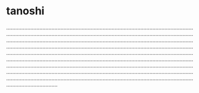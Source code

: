 # tanoshi
..............................................................................................................................................................................................................................................................................................................................................................................................................................................................................................................................................................................................................................................................................................................................................................................................................................................................................................................................................................................................................................................................................................................................................................................................